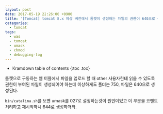 ```yaml
---
layout: post
date: 2017-05-19 22:26:00 +0900
title: '[Tomcat] tomcat 8.x 이상 버전에서 톰캣이 생성하는 파일의 권한이 640으로 생성될 때'
categories:
  - tomcat
tags:
  - was
  - tomcat
  - umask
  - chmod
  - debugging-log
---
```


* Kramdown table of contents
{:toc .toc}

톰캣으로 구동하는 웹 어플에서 파일을 업로드 할 때 other 사용자한테 읽을 수 있도록 권한이 부여된 파일이 생성되어야 하는데 이상하게도 폴더는 750, 파일은 640으로 생성된다.

`bin/catalina.sh`를 보면 umask를 027로 설정하는것이 원인이었고 이 부분을 코멘트 처리하고 재시작하니 644로 생성하더라.
